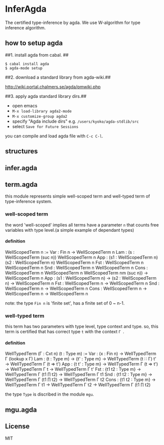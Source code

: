 InferAgda
=========
The certified type-inference by agda.
We use W-algorithm for type inference algorithm.

how to setup agda
------

##1. install agda from cabal. ##

```
$ cabal install agda
$ agda-mode setup
```
##2. download a standard library from agda-wiki.##

http://wiki.portal.chalmers.se/agda/pmwiki.php

##3. apply agda standard library dirs.##

+ open emacs  
+ `M-x load-library agda2-mode`  
+ `M-x customize-group agda2`  
+ specify "Agda include dirs" e.g. `/users/kyoko/agda-stdlib/src`  
+ select `Save for Future Sessions`

you can compile and load agda file with `C-c C-l`.


structures
-----

## infer.agda

## term.agda

this module represents simple well-scoped term and well-typed term of
 type-inference system.

### well-scoped term

the word 'well-scoped' implies all terms have a parameter `n` that counts
free variables with type level.(a simple example of dependant types)

#### definition

WellScopedTerm n :=
  Var : Fin n → WellScopedTerm n
  Lam : (s : WellScopedTerm (suc n))   WellScopedTerm n
  App : (s1 : WellScopedTerm n)   (s2 : WellScopedTerm n)   WellScopedTerm n
  Fst : WellScopedTerm n   WellScopedTerm n
  Snd : WellScopedTerm n   WellScopedTerm n
  Cons : WellScopedTerm n   WellScopedTerm n   WellScopedTerm nm (suc n)) → WellScopedTerm n
  App : (s1 : WellScopedTerm n) → (s2 : WellScopedTerm n) → WellScopedTerm n
  Fst : WellScopedTerm n → WellScopedTerm n
  Snd : WellScopedTerm n → WellScopedTerm n
  Cons : WellScopedTerm n → WellScopedTerm n → WellScopedTerm n

note: the type `Fin n` is 'finite set', has a finite set of 0 ~ n-1.


### well-typed term

this term has two parameters with type level, type context and type.
so, this term is certified that has correct type `t` with the context `Γ `.

#### definition

WellTypedTerm (Γ : Cxt n)  (t : Type m) :=
  Var : (x : Fin n) → WellTypedTerm Γ (lookup x Γ)
  Lam : (t : Type m) → {t' : Type m} → WellTypedTerm (t ∷ Γ) t' →
        WellTypedTerm Γ (t ⇒ t')
  App : {t t' : Type m} → WellTypedTerm Γ (t ⇒ t') → WellTypedTerm Γ t →
        WellTypedTerm Γ t'
  Fst : {t1 t2 : Type m} → WellTypedTerm Γ (t1 ∏ t2) →  WellTypedTerm Γ t1
  Snd : {t1 t2 : Type m} → WellTypedTerm Γ (t1 ∏ t2) →  WellTypedTerm Γ t2
  Cons :  {t1 t2 : Type m} → WellTypedTerm Γ t1 → WellTypedTerm Γ t2 → WellTypedTerm Γ (t1 ∏ t2)  

the type `Type` is discribed in the module `mgu`.

## mgu.agda


License
-----
MIT
